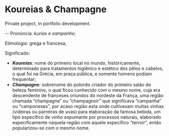 # Koureias & Champagne  
Private project, in portfolio development.  
  
--
Pronúncia: _kurias_ e _xampanhe_;  
  
Etimologia: grega e francesa;  
  
Significado:
 - _**Koureias**_: nome do primeiro local no mundo, históricamente, determinado para tratamentos higiênico e estético dos pêlos e cabelos, o qual foi na Grécia, em praça pública, e somente homens podiam frequentar;  
 - _**Champagne**_: sobrenome do polonês criador do primeiro salão de beleza feminino, o qual ficou conhecido com o mesmo nome, cuja era descendente de franceses oriundos do nordeste da França, uma região chamada “champagne” ou “champagnoir” que significava “campanha” ou “camponeses”, por acaso região esta onde cultivavam muitas vinhas (videiras ou parreiras de uvas) para elaboração da famosa bebida, um tipo específico de vinho espumante por processos naturais, elaborado especificamente naquela região com aquele específico "terroir", então popularizou-se com o mesmo nome.  
